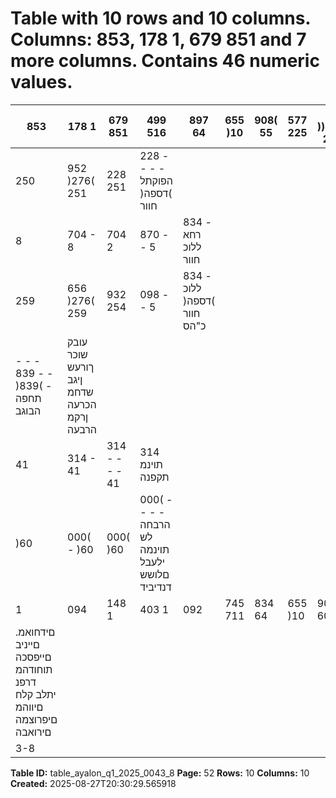 # Table with 10 rows and 10 columns. Columns: 853, 178 1, 679 851 and 7 more columns. Contains 46 numeric values.

| 853 | 178 1 | 679 851 | 499 516 | 897 64 | 655 )10 | 908( 55 | 577 225 | 278 )רקובמ( 2024 | ראוניב 1 םויל הרתי |
|---|---|---|---|---|---|---|---|---|---|
| 250 | 952 )276( 251 | 228 251 | 228 - - - - הפוקתל )דספה( חוור |  |  |  |  |  |  |
| 8 | 704 - 8 | 704 2 | 870 - - 5 | 834 - רחא ללוכ חוור |  |  |  |  |  |
| 259 | 656 )276( 259 | 932 254 | 098 - - 5 | 834 - ללוכ )דספה( חוור כ"הס |  |  |  |  |  |
| - - - 839 - - )839( - תחפה הבוגב | עובק שוכר ךורעש ןיגב שדחמ הכרעה ןרקמ הרבעה |  |  |  |  |  |  |  |  |
| 41 | 314 - 41 | 314 - - - - 41 | 314 תוינמ תקפנה |  |  |  |  |  |  |
| )60 | 000( - )60 | 000( )60 | 000( - - - - הרבחה לש תוינמה ילעבל םלושש דנדיביד |  |  |  |  |  |  |
| 1 | 094 | 148 1 | 403 1 | 092 | 745 711 | 834 64 | 655 )10 | 908( 60 | 572 266 | 592 )רקובמ יתלב( 2024 | רבמצדב 31 םויל הרתי |
| .םידחואמ םייניב םייפסכה תוחודהמ דרפנ יתלב קלח םיווהמ םיפרוצמה םירואבה |  |  |  |  |  |  |  |  |  |
| 3-8 |  |  |  |  |  |  |  |  |  |

**Table ID:** table_ayalon_q1_2025_0043_8
**Page:** 52
**Rows:** 10
**Columns:** 10
**Created:** 2025-08-27T20:30:29.565918
